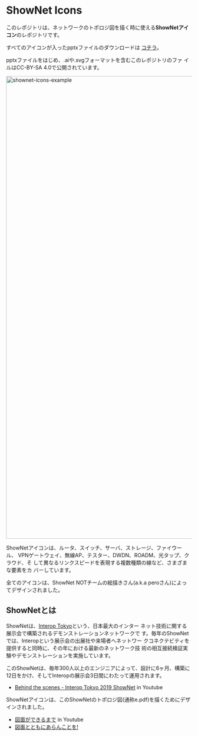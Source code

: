 
# ShowNet Icons

このレポジトリは、ネットワークのトポロジ図を描く時に使える**ShowNetアイコン**のレポジトリです。

すべてのアイコンが入ったpptxファイルのダウンロードは [コチラ](https://github.com/interop-tokyo-shownet/shownet-icons-test/raw/master/ShowNet%20Icons%202023%201.01.pptx)。

pptxファイルをはじめ、.aiや.svgフォーマットを含むこのレポジトリのファ
イルはCC-BY-SA 4.0で公開されています。


<img width="1250" alt="shownet-icons-example" src="https://github.com/interop-tokyo-shownet/shownet-icons-test/assets/184632/f5453688-2368-43bc-b21d-3fb11e80030d">


ShowNetアイコンは、ルータ、スイッチ、サーバ、ストレージ、ファイウール、
VPNゲートウェイ、無線AP、テスター、DWDN、ROADM、光タップ、クラウド、そ
して異なるリンクスピードを表現する複数種類の線など、さまざまな要素をカ
バーしています。

全てのアイコンは、ShowNet NOTチームの絵描きさん(a.k.a peroさん)によっ
てデザインされました。



## ShowNetとは

ShowNetは、[Interop Tokyo](https://interop.jp)という、日本最大のインター
ネット技術に関する展示会で構築されるデモンストレーションネットワークで
す。毎年のShowNetでは、Interopという展示会の出展社や来場者へネットワー
クコネクテビティを提供すると同時に、その年における最新のネットワーク技
術の相互接続検証実験やデモンストレーションを実施しています。

このShowNetは、毎年300人以上のエンジニアによって、設計に6ヶ月、構築に
12日をかけ、そしてInteropの展示会3日間にわたって運用されます。

- [Behind the scenes - Interop Tokyo 2019 ShowNet](https://www.youtube.com/watch?v=X-JhPs1T7sc) in Youtube

ShowNetアイコンは、このShowNetのトポロジ図(通称e.pdf)を描くためにデザインされました。

- [図面ができるまで](https://www.youtube.com/watch?v=e_h4RDm69AY) in Youtube
- [図面とともにあらんことを!](https://www.f2ff.jp/interop/2013/noc/-shownet-topology-map1.php)
